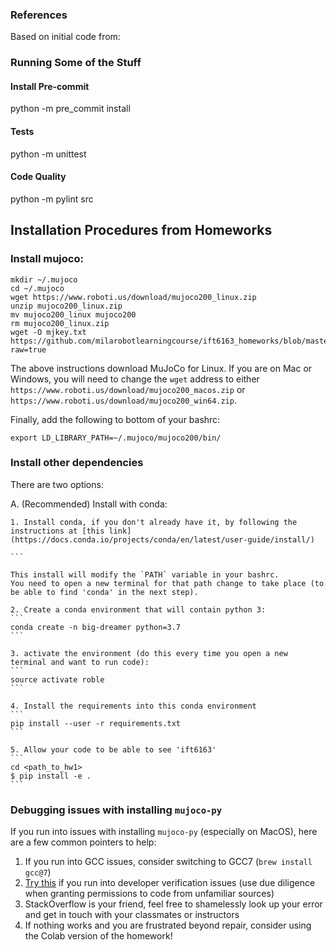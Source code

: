 ### References

Based on initial code from:


### Running Some of the Stuff
#### Install Pre-commit
python -m pre_commit install

#### Tests
python -m unittest

#### Code Quality
python -m pylint src


## Installation Procedures from Homeworks

### Install mujoco:
```
mkdir ~/.mujoco
cd ~/.mujoco
wget https://www.roboti.us/download/mujoco200_linux.zip
unzip mujoco200_linux.zip
mv mujoco200_linux mujoco200
rm mujoco200_linux.zip
wget -O mjkey.txt https://github.com/milarobotlearningcourse/ift6163_homeworks/blob/master/hw1/mjkey.txt?raw=true
```
The above instructions download MuJoCo for Linux. If you are on Mac or Windows, you will need to change the `wget` address to either
`https://www.roboti.us/download/mujoco200_macos.zip` or `https://www.roboti.us/download/mujoco200_win64.zip`.

Finally, add the following to bottom of your bashrc:
```
export LD_LIBRARY_PATH=~/.mujoco/mujoco200/bin/
```

### Install other dependencies


There are two options:

A. (Recommended) Install with conda:

	1. Install conda, if you don't already have it, by following the instructions at [this link](https://docs.conda.io/projects/conda/en/latest/user-guide/install/)

	```

	This install will modify the `PATH` variable in your bashrc.
	You need to open a new terminal for that path change to take place (to be able to find 'conda' in the next step).

	2. Create a conda environment that will contain python 3:
	```
	conda create -n big-dreamer python=3.7
	```

	3. activate the environment (do this every time you open a new terminal and want to run code):
	```
	source activate roble
	```

	4. Install the requirements into this conda environment
	```
	pip install --user -r requirements.txt
	```

	5. Allow your code to be able to see 'ift6163'
	```
	cd <path_to_hw1>
	$ pip install -e .
	```


### Debugging issues with installing `mujoco-py`

If you run into issues with installing `mujoco-py` (especially on MacOS), here are a few common pointers to help:
  1. If you run into GCC issues, consider switching to GCC7 (`brew install gcc@7`)
  2. [Try this](https://github.com/hashicorp/terraform/issues/23033#issuecomment-543507812) if you run into developer verification issues (use due diligence when granting permissions to code from unfamiliar sources)
  3. StackOverflow is your friend, feel free to shamelessly look up your error and get in touch with your classmates or instructors
  4. If nothing works and you are frustrated beyond repair, consider using the Colab version of the homework!
